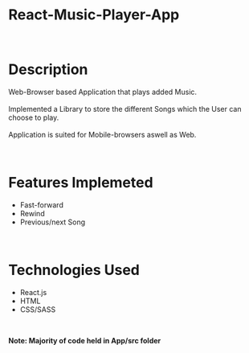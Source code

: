 # React-Music-Player-App

<br/>

# Description

Web-Browser based Application that plays added Music. <br/> <br/>
Implemented a Library to store the different Songs which the User can choose to play. <br/> <br/>
Application is suited for Mobile-browsers aswell as Web.

<br/>

# Features Implemeted
- Fast-forward 
- Rewind 
- Previous/next Song

<br/>

# Technologies Used
- React.js
- HTML
- CSS/SASS

<br/>

**Note: Majority of code held in App/src folder**
